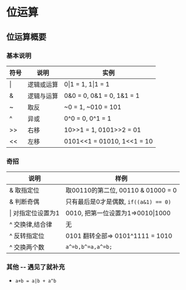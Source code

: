 # 位运算
## 位运算概要

### 基本说明
符号 | 说明 | 实例
----- |--------|------
\| | 逻辑或运算 | 0\|1 = 1, 1\|1 = 1
&  | 逻辑与运算 | 0&0 = 0, 0&1 = 0, 1&1 = 1
~  | 取反      | ~0 = 1, ~010 = 101
^  | 异或       | 0^0 = 0, 0^1 = 1
>> | 右移       | 10>>1 = 1,  0101>>2 = 01
<< | 左移       | 0101<<1 = 01010, 1<<1 = 10

### 奇招
说明 | 样例
----|------
& 取指定位 | 取00110的第二位, 00110 & 01000 = 0
& 判断奇偶 | 只有最后是0才是偶数, `if((a&1) == 0)`
\| 对指定位设置为1 | 0010, 把第一位设置为1=>0010\|1000
^ 交换律,结合律| 无
^ 反转指定位 | 0101 翻转全部=> 0101^1111 = 1010
^ 交换两个数 | `a^=b,b^=a,a^=b;`

### 其他 -- 遇见了就补充
- `a+b = a|b + a^b` 
